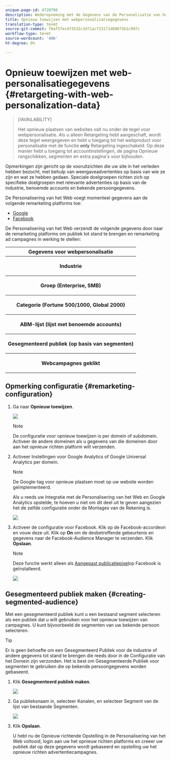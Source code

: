 ```yaml
---
unique-page-id: 4720796
description: Wederopneming met de Gegevens van de Personalisatie van het Web - Marketo Docs - de Documentatie van het Product
title: Opnieuw toewijzen met webpersonalisatiegegevens
translation-type: tm+mt
source-git-commit: fbaf57ec4f3532c2d71acf23171d60873b1c997c
workflow-type: tm+mt
source-wordcount: '406'
ht-degree: 0%

---
```



# Opnieuw toewijzen met web-personalisatiegegevens {#retargeting-with-web-personalization-data}

>[!AVAILABILITY]
>
>Het opnieuw plaatsen van websites valt nu onder de tegel voor webpersonalisatie. Als u alleen Retargeting hebt aangeschaft, wordt deze tegel weergegeven en hebt u toegang tot het webproduct voor personalisatie met de functie **only** Retargeting ingeschakeld. Op deze manier hebt u toegang tot accountinstellingen, de pagina Opnieuw rangschikken, segmenten en extra pagina&#39;s voor bijhouden.

Opmerkingen zijn gericht op de vooruitzichten die uw site in het verleden hebben bezocht, met behulp van weergaveadvertenties op basis van wie ze zijn en wat ze hebben gedaan. Speciale doelgroepen richten zich op specifieke doelgroepen met relevante advertenties op basis van de industrie, benoemde accounts en bekende persoongegevens.

De Personalisering van het Web voegt momenteel gegevens aan de volgende remarketing platforms toe:

* [Google](/help/marketo/product-docs/web-personalization/website-retargeting/personalized-remarketing-in-google.md)
* [Facebook](/help/marketo/product-docs/web-personalization/website-retargeting/personalized-remarketing-in-facebook.md)

De Personalisering van het Web verzendt de volgende gegevens door naar de remarketing platforms om publiek tot stand te brengen en remarketing ad campagnes in werking te stellen:

<table> 
 <tbody> 
  <tr> 
   <th colspan="1">Gegevens voor webpersonalisatie</th> 
  </tr> 
  <tr> 
   <th><p>Industrie</p></th> 
  </tr> 
  <tr> 
   <th><p>Groep (Enterprise, SMB)</p></th> 
  </tr> 
  <tr> 
   <th><p>Categorie (Fortune 500/1000, Global 2000)</p></th> 
  </tr> 
  <tr> 
   <th><p>ABM-lijst (lijst met benoemde accounts)</p></th> 
  </tr> 
  <tr> 
   <th><p>Gesegmenteerd publiek (op basis van segmenten)</p></th> 
  </tr> 
  <tr> 
   <th><p>Webcampagnes geklikt</p></th> 
  </tr> 
 </tbody> 
</table>

## Opmerking configuratie {#remarketing-configuration}

1. Ga naar **Opnieuw toewijzen**.

   ![](assets/one.png)

   >[!NOTE]
   >
   >De configuratie voor opnieuw toewijzen is per domein of subdomein. Activeer de andere domeinen als u gegevens van die domeinen door aan het opnieuw richten platform wilt verzenden.

1. Activeer Instellingen voor Google Analytics of Google Universal Analytics per domein.

   >[!NOTE]
   >
   >De Google-tag voor opnieuw plaatsen moet op uw website worden geïmplementeerd.
   >
   >Als u reeds uw Integratie met de Personalisering van het Web en Google Analytics opstelde, te hoeven u niet om dit deel uit te geven aangezien het de zelfde configuratie onder de Montages van de Rekening is.

   ![](assets/two.png)

1. Activeer de configuratie voor Facebook. Klik op de Facebook-accordeon en vouw deze uit. Klik op **On** om de desbetreffende gebeurtenis en gegevens naar de Facebook-Audience Manager te verzenden. Klik **Opslaan**.

   >[!NOTE]
   >
   >Deze functie werkt alleen als [Aangepast publicatiepixel](https://developers.facebook.com/docs/ads-for-websites/website-custom-audiences/getting-started#install-the-pixel)op Facebook is geïnstalleerd.

   ![](assets/three.png)

## Gesegmenteerd publiek maken {#creating-segmented-audience}

Met een gesegmenteerd publiek kunt u een bestaand segment selecteren als een publiek dat u wilt gebruiken voor het opnieuw toewijzen van campagnes. U kunt bijvoorbeeld de segmenten van uw bekende persoon selecteren.

>[!TIP]
>
>Er is geen behoefte om een Gesegmenteerd Publiek voor de industrie of andere gegevens tot stand te brengen die reeds door in de Configuratie van het Domein zijn verzonden. Het is best om Gesegmenteerde Publiek voor segmenten te gebruiken die op bekende persoongegevens worden gebaseerd.

1. Klik **Gesegmenteerd publiek maken**.

   ![](assets/image2015-1-15-16-3a36-3a38.png)

1. Ga publieksnaam in, selecteer Kanalen, en selecteer Segment van de lijst van bestaande Segmenten.

   ![](assets/image2015-1-15-16-3a40-3a17.png)

1. Klik **Opslaan**.

   U hebt nu de Opnieuw richtende Opstelling in de Personalisering van het Web voltooid, login aan uw het opnieuw richten platforms en creeer uw publiek dat op deze gegevens wordt gebaseerd en opstelling uw het opnieuw richten advertentiecampagnes.

